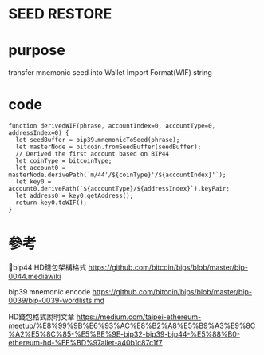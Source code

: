 # SEED RESTORE

# purpose
  transfer mnemonic seed into Wallet Import Format(WIF) string

# code

```code
function derivedWIF(phrase, accountIndex=0, accountType=0, addressIndex=0) {
  let seedBuffer = bip39.mnemonicToSeed(phrase);
  let masterNode = bitcoin.fromSeedBuffer(seedBuffer);
  // Derived the first account based on BIP44
  let coinType = bitcoinType;
  let account0 = masterNode.derivePath(`m/44'/${coinType}'/${accountIndex}'`);
  let key0 = account0.derivePath(`${accountType}/${addressIndex}`).keyPair;
  let address0 = key0.getAddress();
  return key0.toWIF();
}
```
# 參考

bip44 HD錢包架構格式 <https://github.com/bitcoin/bips/blob/master/bip-0044.mediawiki>

bip39 mnemonic encode
<https://github.com/bitcoin/bips/blob/master/bip-0039/bip-0039-wordlists.md>

HD錢包格式說明文章
<https://medium.com/taipei-ethereum-meetup/%E8%99%9B%E6%93%AC%E8%B2%A8%E5%B9%A3%E9%8C%A2%E5%8C%85-%E5%BE%9E-bip32-bip39-bip44-%E5%88%B0-ethereum-hd-%EF%BD%97allet-a40b1c87c1f7>